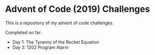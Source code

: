 # Advent of Code (2019) Challenges

This is a repository of my advent of code challenges.

Completed so far:
- Day 1: The Tyranny of the Rocket Equation
- Day 2: 1202 Program Alarm